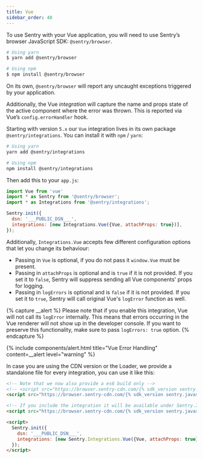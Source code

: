 ```yaml
---
title: Vue
sidebar_order: 40
---
```


<!-- WIZARD -->
To use Sentry with your Vue application, you will need to use Sentry’s browser JavaScript SDK: `@sentry/browser`.

```bash
# Using yarn
$ yarn add @sentry/browser

# Using npm
$ npm install @sentry/browser
```

On its own, `@sentry/browser` will report any uncaught exceptions triggered by your application.

Additionally, the Vue _integration_ will capture the name and props state of the active component where the error was thrown. This is reported via Vue’s `config.errorHandler` hook.

Starting with version `5.x` our `Vue` integration lives in its own package `@sentry/integrations`.
You can install it with `npm` / `yarn`:

```bash
# Using yarn
yarn add @sentry/integrations

# Using npm
npm install @sentry/integrations
```

Then add this to your `app.js`:

```javascript
import Vue from 'vue'
import * as Sentry from '@sentry/browser';
import * as Integrations from '@sentry/integrations';

Sentry.init({
  dsn: '___PUBLIC_DSN___',
  integrations: [new Integrations.Vue({Vue, attachProps: true})],
});
```

Additionally, `Integrations.Vue` accepts few different configuration options that let you change its behaviour:

- Passing in `Vue` is optional, if you do not pass it `window.Vue` must be present.
- Passing in `attachProps` is optional and is `true` if it is not provided. If you set it to `false`, Sentry will suppress sending all Vue components' props for logging.
- Passing in `logErrors` is optional and is `false` if it is not provided. If you set it to `true`, Sentry will call original Vue's `logError` function as well.

{% capture __alert %}
Please note that if you enable this integration, Vue will not call its `logError` internally. This means that errors occurring in the Vue renderer will not show up in the developer console.
If you want to preserve this functionality, make sure to pass `logErrors: true` option.
{% endcapture %}

{% include components/alert.html
  title="Vue Error Handling"
  content=__alert
  level="warning"
%}

In case you are using the CDN version or the Loader, we provide a standalone file for every integration, you can use it
like this:

```html
<!-- Note that we now also provide a es6 build only -->
<!-- <script src="https://browser.sentry-cdn.com/{% sdk_version sentry.javascript.browser %}/bundle.es6.min.js" integrity="{% sdk_cdn_checksum sentry.javascript.browser latest bundle.es6.min.js %}" crossorigin="anonymous"></script> -->
<script src="https://browser.sentry-cdn.com/{% sdk_version sentry.javascript.browser %}/bundle.min.js" integrity="{% sdk_cdn_checksum sentry.javascript.browser latest bundle.min.js %}" crossorigin="anonymous"></script>

<!-- If you include the integration it will be available under Sentry.Integrations.Vue -->
<script src="https://browser.sentry-cdn.com/{% sdk_version sentry.javascript.browser %}/vue.min.js" crossorigin="anonymous"></script>

<script>
  Sentry.init({
    dsn: '___PUBLIC_DSN___',
    integrations: [new Sentry.Integrations.Vue({Vue, attachProps: true})],
  });
</script>
```

<!-- TODO-ADD-VERIFICATION-EXAMPLE -->
<!-- ENDWIZARD -->
